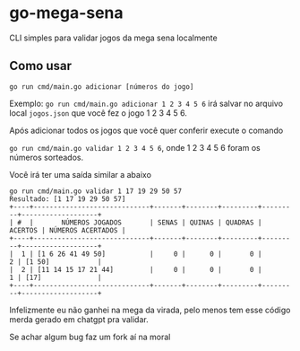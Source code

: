 # go-mega-sena
CLI simples para validar jogos da mega sena localmente

## Como usar
`go run cmd/main.go adicionar [números do jogo]`

Exemplo: `go run cmd/main.go adicionar 1 2 3 4 5 6` irá salvar no arquivo local `jogos.json` que você fez o jogo 1 2 3 4 5 6.

Após adicionar todos os jogos que você quer conferir execute o comando

`go run cmd/main.go validar 1 2 3 4 5 6`, onde 1 2 3 4 5 6 foram os números sorteados.

Você irá ter uma saída similar a abaixo

```shell
go run cmd/main.go validar 1 17 19 29 50 57
Resultado: [1 17 19 29 50 57]
+----+-----------------------------+-------+--------+---------+---------+-------------------+
| #  |       NÚMEROS JOGADOS       | SENAS | QUINAS | QUADRAS | ACERTOS | NÚMEROS ACERTADOS |
+----+-----------------------------+-------+--------+---------+---------+-------------------+
|  1 | [1 6 26 41 49 50]           |     0 |      0 |       0 |       2 | [1 50]            |
|  2 | [11 14 15 17 21 44]         |     0 |      0 |       0 |       1 | [17]              |
+----+-----------------------------+-------+--------+---------+---------+-------------------+
```
Infelizmente eu não ganhei na mega da virada, pelo menos tem esse código merda gerado em chatgpt pra validar.

Se achar algum bug faz um fork aí na moral